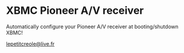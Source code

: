 XBMC Pioneer A/V receiver
==========================

Automatically configure your Pioneer A/V receiver at booting/shutdown XBMC!

lepetitcreole@live.fr